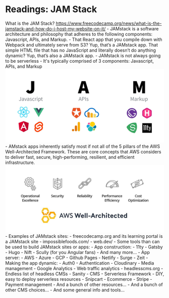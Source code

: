 # Readings: JAM Stack

What is the JAM Stack?  https://www.freecodecamp.org/news/what-is-the-jamstack-and-how-do-i-host-my-website-on-it/
    -  JAMstack is a software architecture and philosophy that adheres to the following components: Javascript, APIs, and Markup.
    -  That React app that you compile down with Webpack and ultimately serve from S3? Yup, that’s a JAMstack app. That simple HTML file that has no JavaScript and literally doesn’t do anything dynamic? Yup, that’s also a JAMstack app.
    -  JAMstack is not always going to be serverless
    -  It's typically comprised of 3 components: Javascript, APIs, and Markup
![JAMstack Graphic](images/jamstack-breakdown-3.jpg)
    -  AMstack apps inherently satisfy most if not all of the 5 pillars of the AWS Well-Architected Framework. These are core concepts that AWS considers to deliver fast, secure, high-performing, resilient, and efficient infrastructure.
![AWS 5 Pillars Graphic](images/aws-well-architected-framework.jpg)
    - Examples of JAMstack sites:
        -  freecodecamp.org and its learning portal is a JAMstack site 
        -  impossiblefoods.com/
        -  web.dev/
    -  Some tools than can be used to build JAMstack sites or apps:
        -  App construction:
            -  11ty
            -  Gatsby
            -  Hugo
            -  Nift
            -  Scully (for you Angular fans)
            -  And many more…
        - App server:
            -  AWS
            -  Azure
            -  GCP
            -  Github Pages
            -  Netlify
            -  Surge
            -  Zeit
        - Making the app dynamic:
            -  Auth0 - Authentication
            -  Cloudinary - Media management
            -  Google Analytics - Web traffic analytics
            -  headlesscms.org - Endless list of headless CMSs
            -  Sanity - CMS
            -  Serverless Framework - DIY, easy to deploy serverless resources
            -  Snipcart - Ecommerce
            -  Stripe - Payment management
            -  And a bunch of other resources…
            -  And a bunch of other CMS choices…
            -  And some general info and tools...